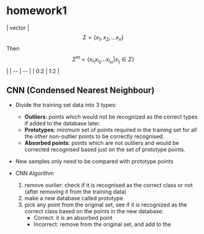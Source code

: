 # homework1

| vector |  $$\Sigma = \{x_1, x_2, ... x_n \}$$ Then $$\Sigma^m = \{x_{i_1}x_{i_2}... x_{i_m} | x_{i_j} \in \Sigma\} $$ |
| -- | -- |
| 0:2 | 1:2 |

## CNN (Condensed Nearest Neighbour)

* Divide the training set data into 3 types:
    * **Outliers**: points which would not be recognized as the correct types if added to the database later.
    * **Prototypes**: minimum set of points required in the training set for all the other non-outlier points to be correctly recognised.
    * **Absorbed points**: points which are not outliers and would be corrected recognised based just on the set of prototype points.


* New samples only need to be compared with prototype points

* CNN Algorithm
    1. remove ourlier: check if it is recognised as the correct class or not (after removing it from the training data)
    2. make a new database called prototype
    3. pick any point from the original set, see if it is recognized as the correct class based on the points in the new database:
        * Correct: it is an absorbed point
        * Incorrect: remove from the original set, and add to the 


